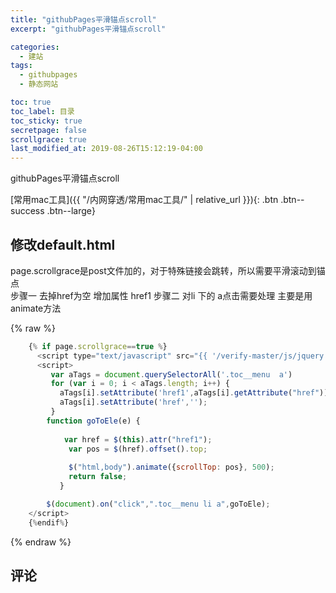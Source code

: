 ```yaml
---
title: "githubPages平滑锚点scroll"
excerpt: "githubPages平滑锚点scroll"

categories:
  - 建站
tags:
  - githubpages
  - 静态网站

toc: true
toc_label: 目录
toc_sticky: true
secretpage: false
scrollgrace: true
last_modified_at: 2019-08-26T15:12:19-04:00
---
```


githubPages平滑锚点scroll  


[常用mac工具]({{ "/内网穿透/常用mac工具/" | relative_url }}){: .btn .btn--success .btn--large}


## 修改default.html
page.scrollgrace是post文件加的，对于特殊链接会跳转，所以需要平滑滚动到锚点  
步骤一 去掉href为空 增加属性 href1
步骤二 对li 下的 a点击需要处理 主要是用animate方法



{% raw %}

```js
    {% if page.scrollgrace==true %}
      <script type="text/javascript" src="{{ '/verify-master/js/jquery.min.js' | relative_url }}" ></script>
      <script>
         var aTags = document.querySelectorAll('.toc__menu  a')
         for (var i = 0; i < aTags.length; i++) {
           aTags[i].setAttribute('href1',aTags[i].getAttribute("href"));
           aTags[i].setAttribute('href','');
         }
        function goToEle(e) {
          
            var href = $(this).attr("href1");
             var pos = $(href).offset().top;
             
             $("html,body").animate({scrollTop: pos}, 500); 
             return false;
           }

        $(document).on("click",".toc__menu li a",goToEle);
    </script>
    {%endif%}
```
{% endraw %}



## 评论




